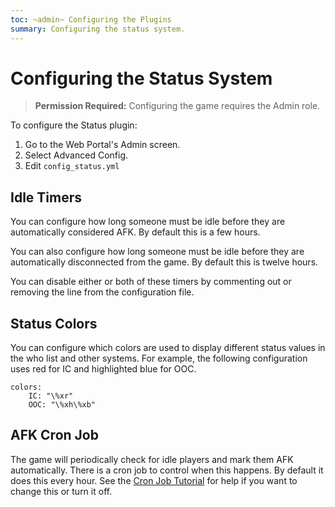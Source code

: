 ```yaml
---
toc: ~admin~ Configuring the Plugins
summary: Configuring the status system.
---
```

# Configuring the Status System

> **Permission Required:** Configuring the game requires the Admin role.

To configure the Status plugin:

1. Go to the Web Portal's Admin screen.  
2. Select Advanced Config.
3. Edit `config_status.yml`

## Idle Timers

You can configure how long someone must be idle before they are automatically considered AFK.  By default this is a few hours.

You can also configure how long someone must be idle before they are automatically disconnected from the game.  By default this is twelve hours.

You can disable either or both of these timers by commenting out or removing the line from the configuration file.

## Status Colors

You can configure which colors are used to display different status values in the who list and other systems.  For example, the following configuration uses red for IC and highlighted blue for OOC.

    colors:
        IC: "\%xr"
        OOC: "\%xh\%xb"

## AFK Cron Job

The game will periodically check for idle players and mark them AFK automatically.  There is a cron job to control when this happens.  By default it does this every hour.  See the [Cron Job Tutorial](http://www.aresmush.com/tutorials/configuring-cron) for help if you want to change this or turn it off.



